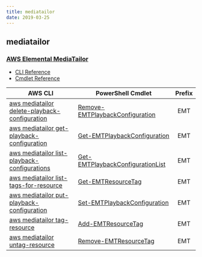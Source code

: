 ```yaml
---
title: mediatailor
date: 2019-03-25
---
```


## mediatailor

### [AWS Elemental MediaTailor](https://aws.amazon.com/mediatailor/)

* [CLI Reference](https://docs.aws.amazon.com/cli/latest/reference/mediatailor/index.html)
* [Cmdlet Reference](https://docs.aws.amazon.com/powershell/latest/reference/items/AWS_Elemental_MediaTailor_cmdlets.html)

|AWS CLI|PowerShell Cmdlet|Prefix|
|----|----|:--:|
|[aws mediatailor delete-playback-configuration](https://docs.aws.amazon.com/cli/latest/reference/mediatailor/delete-playback-configuration.html)|[Remove-EMTPlaybackConfiguration](https://docs.aws.amazon.com/powershell/latest/reference/items/Remove-EMTPlaybackConfiguration.html)|EMT|
|[aws mediatailor get-playback-configuration](https://docs.aws.amazon.com/cli/latest/reference/mediatailor/get-playback-configuration.html)|[Get-EMTPlaybackConfiguration](https://docs.aws.amazon.com/powershell/latest/reference/items/Get-EMTPlaybackConfiguration.html)|EMT|
|[aws mediatailor list-playback-configurations](https://docs.aws.amazon.com/cli/latest/reference/mediatailor/list-playback-configurations.html)|[Get-EMTPlaybackConfigurationList](https://docs.aws.amazon.com/powershell/latest/reference/items/Get-EMTPlaybackConfigurationList.html)|EMT|
|[aws mediatailor list-tags-for-resource](https://docs.aws.amazon.com/cli/latest/reference/mediatailor/list-tags-for-resource.html)|[Get-EMTResourceTag](https://docs.aws.amazon.com/powershell/latest/reference/items/Get-EMTResourceTag.html)|EMT|
|[aws mediatailor put-playback-configuration](https://docs.aws.amazon.com/cli/latest/reference/mediatailor/put-playback-configuration.html)|[Set-EMTPlaybackConfiguration](https://docs.aws.amazon.com/powershell/latest/reference/items/Set-EMTPlaybackConfiguration.html)|EMT|
|[aws mediatailor tag-resource](https://docs.aws.amazon.com/cli/latest/reference/mediatailor/tag-resource.html)|[Add-EMTResourceTag](https://docs.aws.amazon.com/powershell/latest/reference/items/Add-EMTResourceTag.html)|EMT|
|[aws mediatailor untag-resource](https://docs.aws.amazon.com/cli/latest/reference/mediatailor/untag-resource.html)|[Remove-EMTResourceTag](https://docs.aws.amazon.com/powershell/latest/reference/items/Remove-EMTResourceTag.html)|EMT|

